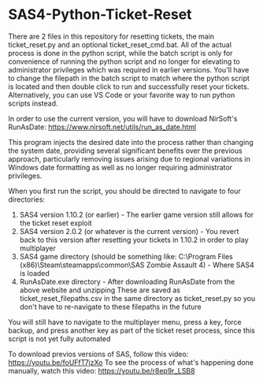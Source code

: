 # SAS4-Python-Ticket-Reset
There are 2 files in this repository for resetting tickets, the main ticket_reset.py and an optional ticket_reset_cmd.bat. All of the actual process is done in the python script, while the batch script is only for convenience of running the python script and no longer for elevating to administrator privileges which was required in earlier versions. You'll have to change the filepath in the batch script to match where the python script is located and then double click to run and successfully reset your tickets. Alternatively, you can use VS Code or your favorite way to run python scripts instead.

In order to use the current version, you will have to download NirSoft's RunAsDate:
https://www.nirsoft.net/utils/run_as_date.html

This program injects the desired date into the process rather than changing the system date, providing several significant benefits over the previous approach, particularly removing issues arising due to regional variations in Windows date formatting as well as no longer requiring administrator privileges.

When you first run the script, you should be directed to navigate to four directories:
1. SAS4 version 1.10.2 (or earlier) - The earlier game version still allows for the ticket reset exploit
2. SAS4 version 2.0.2 (or whatever is the current version) - You revert back to this version after resetting your tickets in 1.10.2 in order to play multiplayer
3. SAS4 game directory (should be something like: C:\Program Files (x86)\Steam\steamapps\common\SAS Zombie Assault 4) - Where SAS4 is loaded
4. RunAsDate.exe directory - After downloading RunAsDate from the above website and unzipping
These are saved as ticket_reset_filepaths.csv in the same directory as ticket_reset.py so you don't have to re-navigate to these filepaths in the future

You will still have to navigate to the multiplayer menu, press a key, force backup, and press another key as part of the ticket reset process, since this script is not yet fully automated

To download previos versions of SAS, follow this video: https://youtu.be/foUFfT7jzXo
To see the process of what's happening done manually, watch this video: https://youtu.be/r8ep9r_LSB8
